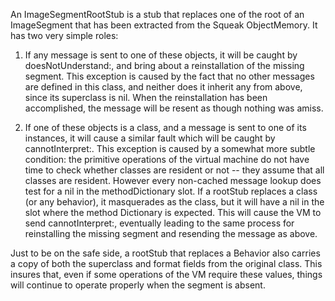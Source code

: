 An ImageSegmentRootStub is a stub that replaces one of the root of an ImageSegment that has been extracted from the Squeak ObjectMemory.  It has two very simple roles:

1.  If any message is sent to one of these objects, it will be caught by doesNotUnderstand:, and bring about a reinstallation of the missing segment.  This exception is caused by the fact that no other messages are defined in this class, and neither does it inherit any from above, since its superclass is nil.  When the reinstallation has been accomplished, the message will be resent as though nothing was amiss.

2.  If one of these objects is a class, and a message is sent to one of its instances, it will cause a similar fault which will be caught by cannotInterpret:.  This exception is caused by a somewhat more subtle condition:  the primitive operations of the virtual machine do not have time to check whether classes are resident or not -- they assume that all classes are resident.  However every non-cached message lookup does test for a nil in the methodDictionary slot.  If a rootStub replaces a class (or any behavior), it masquerades as the class, but it will have a nil in the slot where the method Dictionary is expected.  This will cause the VM to send cannotInterpret:, eventually leading to the same process for reinstalling the missing segment and resending the message as above.

Just to be on the safe side, a rootStub that replaces a Behavior also carries a copy of both the superclass and format fields from the original class.  This insures that, even if some operations of the VM require these values, things will continue to operate properly when the segment is absent.